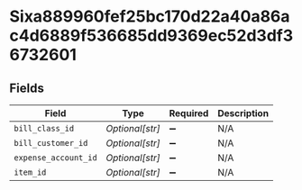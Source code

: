 # Sixa889960fef25bc170d22a40a86ac4d6889f536685dd9369ec52d3df36732601


## Fields

| Field                | Type                 | Required             | Description          |
| -------------------- | -------------------- | -------------------- | -------------------- |
| `bill_class_id`      | *Optional[str]*      | :heavy_minus_sign:   | N/A                  |
| `bill_customer_id`   | *Optional[str]*      | :heavy_minus_sign:   | N/A                  |
| `expense_account_id` | *Optional[str]*      | :heavy_minus_sign:   | N/A                  |
| `item_id`            | *Optional[str]*      | :heavy_minus_sign:   | N/A                  |